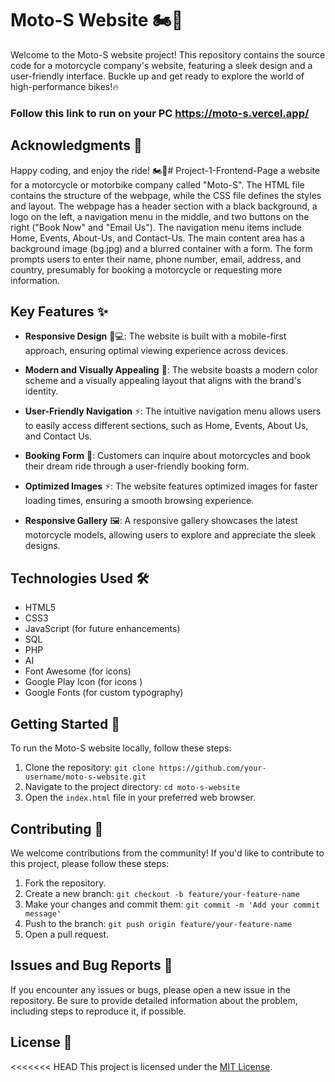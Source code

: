 # Moto-S Website 🏍️💨

Welcome to the Moto-S website project! This repository contains the source code for a motorcycle company's website, featuring a sleek design and a user-friendly interface. Buckle up and get ready to explore the world of high-performance bikes!🔥

### Follow this link to run on your PC https://moto-s.vercel.app/

## Acknowledgments 🙏

Happy coding, and enjoy the ride! 🏍️🌟# Project-1-Frontend-Page
 a website for a motorcycle or motorbike company called "Moto-S". The HTML file contains the structure of the webpage, while the CSS file defines the styles and layout.  The webpage has a header section with a black background, a logo on the left, a navigation menu in the middle, and two buttons on the right ("Book Now" and "Email Us"). The navigation menu items include Home, Events, About-Us, and Contact-Us.  The main content area has a background image (bg.jpg) and a blurred container with a form. The form prompts users to enter their name, phone number, email, address, and country, presumably for booking a motorcycle or requesting more information.

## Key Features ✨

- **Responsive Design** 📱💻: The website is built with a mobile-first approach, ensuring optimal viewing experience across devices.

- **Modern and Visually Appealing** 🎨: The website boasts a modern color scheme and a visually appealing layout that aligns with the brand's identity.

- **User-Friendly Navigation** ⚡️: The intuitive navigation menu allows users to easily access different sections, such as Home, Events, About Us, and Contact Us.

- **Booking Form** 📝: Customers can inquire about motorcycles and book their dream ride through a user-friendly booking form.

- **Optimized Images** ⚡️: The website features optimized images for faster loading times, ensuring a smooth browsing experience.

- **Responsive Gallery** 🖼️: A responsive gallery showcases the latest motorcycle models, allowing users to explore and appreciate the sleek designs.

## Technologies Used 🛠️

- HTML5
- CSS3
- JavaScript (for future enhancements)
- SQL
- PHP
- AI
- Font Awesome (for icons)
- Google Play Icon (for icons )
- Google Fonts (for custom typography)

## Getting Started 🚀

To run the Moto-S website locally, follow these steps:

1. Clone the repository: `git clone https://github.com/your-username/moto-s-website.git`
2. Navigate to the project directory: `cd moto-s-website`
3. Open the `index.html` file in your preferred web browser.

## Contributing 🤝

We welcome contributions from the community! If you'd like to contribute to this project, please follow these steps:

1. Fork the repository.
2. Create a new branch: `git checkout -b feature/your-feature-name`
3. Make your changes and commit them: `git commit -m 'Add your commit message'`
4. Push to the branch: `git push origin feature/your-feature-name`
5. Open a pull request.

## Issues and Bug Reports 🐞

If you encounter any issues or bugs, please open a new issue in the repository. Be sure to provide detailed information about the problem, including steps to reproduce it, if possible.

## License 📄

<<<<<<< HEAD
This project is licensed under the [MIT License](LICENSE).
